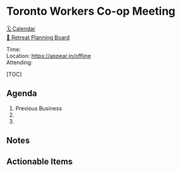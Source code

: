 Toronto Workers Co-op Meeting 
=========================================

[🗓 Calendar](https://calendar.google.com/calendar/embed?src=s2224p8sptnujs736vplf9anjo%40group.calendar.google.com&ctz=America%2FToronto)  
[📑 Retreat Planning Board](https://github.com/cryptographydog/december-meetup/projects/1)  

Time:   
Location: https://appear.in/offline  
Attending:  

[TOC]


## Agenda

1. Previous Business
1. 
1. 

## Notes

## Actionable Items
